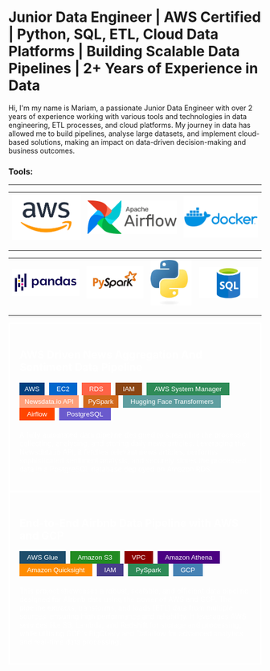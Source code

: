 
# Junior Data Engineer | AWS Certified | Python, SQL, ETL, Cloud Data Platforms | Building Scalable Data Pipelines | 2+ Years of Experience in Data 


Hi, I'm my name is Mariam, a passionate Junior Data Engineer with over 2 years of experience working with various tools and technologies in data engineering, ETL processes, and cloud platforms. My journey in data has allowed me to build pipelines, analyse large datasets, and implement cloud-based solutions, making an impact on data-driven decision-making and business outcomes.


### Tools:

-------------------------------------------------------------------------------------------------------------------------------------
|       ![alt text](images/aws.png)       |      ![alt text](images/airflow.png)       |      ![alt text](images/docker.png)        |      
|------------------------------------|-------------------------------------|--------------------------------------------------------|
-------------------------------------------------------------------------------------------------------------------------------------


|       ![alt text](images/pandas.png)     |      ![alt text](images/pyspark.jpeg)       |      ![alt text](images/python.jpeg)     |      ![alt text](images/sql.png)
|------------------------------------|-------------------------------------|--------------------------------------------------------|--------------------------------------------|
----------------------------------------------------------------------------------------------------------------------------------------------------------------------------------

<div style="border: 2px solid white; padding: 20px; color: white;">

## AWS Driven News Aggregation And Sentiment Data Pipeline

  <!-- Tab Section -->
 <div class="tab">
    <button class="tablinks" style="background-color: #004080; color: white; border: none; padding: 5px 10px; margin-right: 5px; cursor: pointer;">AWS</button>
    <button class="tablinks" style="background-color: #0066CC; color: white; border: none; padding: 5px 15px; margin-right: 5px; cursor: pointer;">EC2</button>
    <button class="tablinks" style="background-color: #FF6347; color: white; border: none; padding: 5px 15px; margin-right: 5px; cursor: pointer;">RDS</button>
    <button class="tablinks" style="background-color: #8B4513; color: white; border: none; padding: 5px 15px; margin-right: 5px; cursor: pointer;">IAM</button>
    <button class="tablinks" style="background-color: #2E8B57; color: white; border: none; padding: 5px 15px; margin-right: 5px; cursor: pointer;">AWS System Manager</button>
    <button class="tablinks" style="background-color: #FFA07A; color: white; border: none; padding: 5px 10px; margin-right: 5px; cursor: pointer;">Newsdata.io API</button>
    <button class="tablinks" style="background-color: #D2691E; color: white; border: none; padding: 5px 10px; margin-right: 5px; cursor: pointer;">PySpark</button>
    <button class="tablinks" style="background-color: #5F9EA0; color: white; border: none; padding: 5px 15px; margin-right: 5px; cursor: pointer;">Hugging Face Transformers</button>
    <button class="tablinks" style="background-color: #FF4500; color: white; border: none; padding: 5px 15px; margin-right: 5px; cursor: pointer;">Airflow</button>
    <button class="tablinks" style="background-color: #6A5ACD; color: white; border: none; padding: 5px 15px; margin-right: 5px; cursor: pointer;">PostgreSQL</button>
 </div>


  <!-- Content Section -->
  <p style="margin-top: 20px;">


  A fully automated data pipeline designed to streamline the process of collecting, analysing, and storing daily news articles. Leveraging the Newsdata.io API, it fetches relevant news articles, performs sophisticated sentiment analysis, and securely stores the processed data in a PostgreSQL database deployed on Amazon RDS. 
  </p>
</div>


<div style="border: 2px solid white; padding: 20px; color: white;">

## End-to-End Airbnb Data Pipeline with AWS and GCP
  <!-- Tab Section -->
<div class="tab">
  <button class="tablinks" style="background-color: #1E4D6B; color: white; border: none; padding: 5px 15px; margin-right: 5px; cursor: pointer;">AWS Glue</button>
  <button class="tablinks" style="background-color: #228B22; color: white; border: none; padding: 5px 15px; margin-right: 5px; cursor: pointer;">Amazon S3</button>
  <button class="tablinks" style="background-color: #8B0000; color: white; border: none; padding: 5px 15px; margin-right: 5px; cursor: pointer;">VPC</button>
  <button class="tablinks" style="background-color: #4B0082; color: white; border: none; padding: 5px 15px; margin-right: 5px; cursor: pointer;">Amazon Athena</button>
  <button class="tablinks" style="background-color: #FF8C00; color: white; border: none; padding: 5px 15px; margin-right: 5px; cursor: pointer;">Amazon Quicksight</button>
  <button class="tablinks" style="background-color: #483D8B; color: white; border: none; padding: 5px 15px; margin-right: 5px; cursor: pointer;">IAM</button>
  <button class="tablinks" style="background-color: #2E8B57; color: white; border: none; padding: 5px 15px; margin-right: 5px; cursor: pointer;">PySpark</button>
  <button class="tablinks" style="background-color: #4682B4; color: white; border: none; padding: 5px 15px; cursor: pointer;">GCP</button>
</div>



 <p style="margin-top: 20px;">
    This project showcases a robust, scalable, and efficient data pipeline designed for Airbnb data using the power of AWS and GCP. The pipeline extracts, transforms, and loads (ETL) data from multiple sources, ensuring high performance and reliability. It leverages AWS services like S3, Lambda, and Redshift for storage and processing, while utilising GCP's BigQuery and Dataflow for advanced analytics and real-time data processing. 
  </p>
</div>
